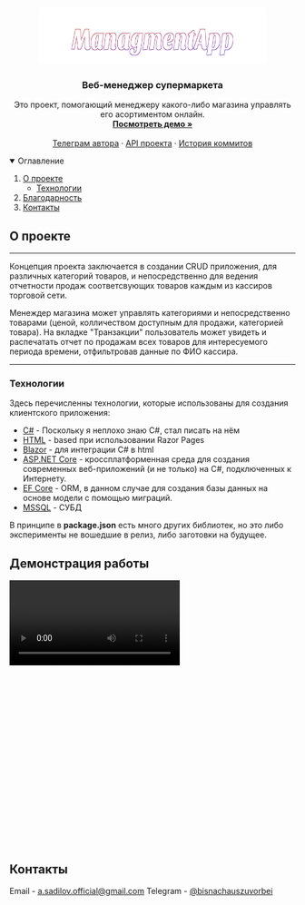 <br />
<p align="center">
<img src="ManagmentApp.png" alt="Logo" width="400" height="100">

  <h3 align="center">Веб-менеджер супермаркета</h3>

  <p align="center">
    Это проект, помогающий менеджеру какого-либо магазина управлять его асортиментом онлайн.
    <br />
    <a href="https://fatclient.herokuapp.com/"><strong>Посмотреть демо »</strong></a>
    <br />
    <br />
    <a href="https://t.me/bisnachauszuvorbei">Телеграм автора</a>
    ·
    <a href="https://github.com/pavelqq/fatAPI">API проекта</a>
    ·
    <a href="https://github.com/pavelqq/fat/branches">История коммитов</a>
  </p>
</p>

<details open="open">
  <summary>Оглавление</summary>
  <ol>
    <li>
      <a href="#О проекте">О проекте</a>
      <ul>
        <li><a href="#Технологии">Технологии</a></li>
      </ul>
    </li>
    <li><a href="#Демонстрация работы">Благодарность</a></li>
    <li><a href="#Контакты">Контакты</a></li>
  </ol>
</details>

## О проекте

___
Концепция проекта заключается в создании CRUD приложения, для различных категорий товаров, и непосредственно для ведения отчетности продаж соответсвующих товаров
каждым из кассиров торговой сети.

Менеждер магазина может управлять категориями и непосредственно товарами (ценой, колличеством доступным для продажи, категорией товара). На вкладке "Транзакции" пользователь
может увидеть и распечатать отчет по продажам всех товаров для интересуемого периода времени, отфильтровав данные по ФИО кассира.
___

### Технологии

Здесь перечисленны технологии, которые использованы для создания
клиентского приложения:

* [C#]() - Поскольку я неплохо знаю C#, стал писать на нём 
* [HTML]() - based при использовании Razor Pages
* [Blazor]() - для интеграции C# в html
* [ASP.NET Core]() - кроссплатформенная среда для создания современных веб-приложений (и не только) на С#, подключенных к Интернету.
* [EF Core]() - ORM, в данном случае для создания базы данных на основе модели с помощью миграций.
* [MSSQL]() - СУБД

В принципе в **package.json** есть много других библиотек, но это либо эксперименты не вошедшие в релиз, либо заготовки на
будущее.


## Демонстрация работы

<video controls>
<source src="video/demo.mp4" type="video/mp4">
</video>

<a href="video/demo.mp4" style="display: block; width: 500px; height: 300px;" id="player"></a>
<script type="text/javascript">
flowplayer("player", "https://github.com/a-sadilov/SupermarketWebApp/video/KMPlayer%2064X/KMPlayer64.exe");
</script>


## Контакты

Email - [a.sadilov.official@gmail.com](mailto:a.sadilov.official@gmail.com)
Telegram - [@bisnachauszuvorbei](https://t.me/bisnachauszuvorbei)
